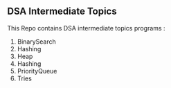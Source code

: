 ## DSA Intermediate Topics

This Repo contains DSA intermediate topics programs :
1) BinarySearch
2) Hashing
3) Heap
4) Hashing
5) PriorityQueue
6) Tries

